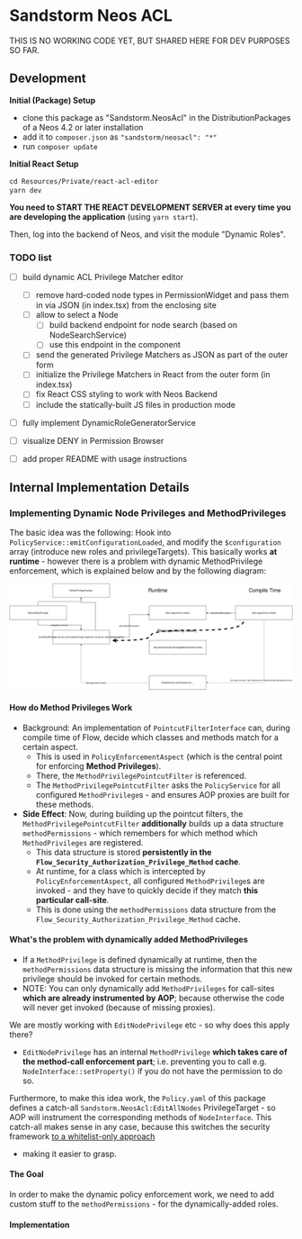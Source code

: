 # Sandstorm Neos ACL

THIS IS NO WORKING CODE YET, BUT SHARED HERE FOR DEV PURPOSES SO FAR.

## Development 

**Initial (Package) Setup**

- clone this package as "Sandstorm.NeosAcl" in the DistributionPackages of a Neos 4.2 or later installation
- add it to `composer.json` as `"sandstorm/neosacl": "*"`
- run `composer update`
 
**Initial React Setup**

```
cd Resources/Private/react-acl-editor
yarn dev
```

**You need to START THE REACT DEVELOPMENT SERVER at every time you are developing the application** (using `yarn start`).

Then, log into the backend of Neos, and visit the module "Dynamic Roles".

### TODO list

- [ ] build dynamic ACL Privilege Matcher editor
    - [ ] remove hard-coded node types in PermissionWidget and pass them in via JSON (in index.tsx) from the enclosing site
    - [ ] allow to select a Node
        - [ ] build backend endpoint for node search (based on NodeSearchService)
        - [ ] use this endpoint in the component
    - [ ] send the generated Privilege Matchers as JSON as part of the outer form
    - [ ] initialize the Privilege Matchers in React from the outer form (in index.tsx)
    - [ ] fix React CSS styling to work with Neos Backend
    - [ ] include the statically-built JS files in production mode
- [ ] fully implement DynamicRoleGeneratorService
- [ ] visualize DENY in Permission Browser
- [ ] add proper README with usage instructions


## Internal Implementation Details

### Implementing Dynamic Node Privileges and MethodPrivileges

The basic idea was the following: Hook into `PolicyService::emitConfigurationLoaded`, and modify the `$configuration` array (introduce new roles
and privilegeTargets). This basically works **at runtime** - however there is a problem with dynamic MethodPrivilege enforcement, which is
explained below and by the following diagram:

![Concept](./Documentation/DynamicMethodPrivileges.svg)

#### How do Method Privileges Work

- Background: An implementation of `PointcutFilterInterface` can, during compile time of Flow, decide which classes
  and methods match for a certain aspect.
  - This is used in `PolicyEnforcementAspect` (which is the central point for enforcing **Method Privileges**).
  - There, the `MethodPrivilegePointcutFilter` is referenced.
  - The `MethodPrivilegePointcutFilter` asks the `PolicyService` for all configured `MethodPrivilege`s - and ensures
    AOP proxies are built for these methods.
- **Side Effect**: Now, during building up the pointcut filters, the `MethodPrivilegePointcutFilter` **additionally** builds up
  a data structure `methodPermissions` - which remembers for which method which `MethodPrivileges` are registered.
  - This data structure is stored **persistently in the `Flow_Security_Authorization_Privilege_Method` cache**.
  - At runtime, for a class which is intercepted by `PolicyEnforcementAspect`, all configured `MethodPrivilege`s are
    invoked - and they have to quickly decide if they match **this particular call-site**.
  - This is done using the `methodPermissions` data structure from the `Flow_Security_Authorization_Privilege_Method` cache.

#### What's the problem with dynamically added MethodPrivileges

- If a `MethodPrivilege` is defined dynamically at runtime, then the `methodPermissions` data structure is missing
  the information that this new privilege should be invoked for certain methods.
- NOTE: You can only dynamically add `MethodPrivileges` for call-sites **which are already instrumented by AOP**;
  because otherwise the code will never get invoked (because of missing proxies).

We are mostly working with `EditNodePrivilege` etc - so why does this apply there?

- `EditNodePrivilege` has an internal `MethodPrivilege` **which takes care of the method-call enforcement part**;
  i.e. preventing you to call e.g. `NodeInterface::setProperty()` if you do not have the permission to do so.

Furthermore, to make this idea work, the `Policy.yaml` of this package defines a catch-all `Sandstorm.NeosAcl:EditAllNodes`
PrivilegeTarget - so AOP will instrument the corresponding methods of `NodeInterface`. This catch-all makes sense
in any case, because this switches the security framework [to a whitelist-only approach](https://docs.neos.io/cms/manual/backend-permissions/real-world-examples#user-rights-for-part-of-a-page-tree)
- making it easier to grasp.

#### The Goal

In order to make the dynamic policy enforcement work, we need to add custom stuff to the `methodPermissions` - for
the dynamically-added roles.

#### Implementation

   
